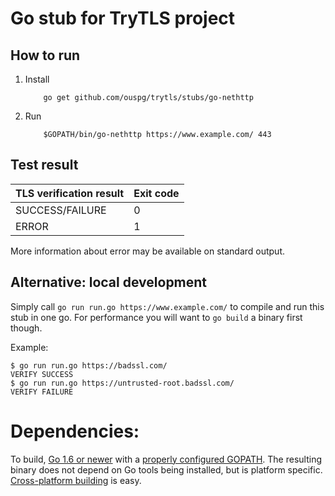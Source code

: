 # Go stub for TryTLS project

## How to run

1. Install

    ```shell
        go get github.com/ouspg/trytls/stubs/go-nethttp
    ```

2. Run

    ```shell
        $GOPATH/bin/go-nethttp https://www.example.com/ 443
    ```

## Test result

| TLS verification result     | Exit code |
| ----------------------------| --------- |
| SUCCESS/FAILURE             | 0         |
| ERROR                       | 1         |

More information about error may be available on standard output.

## Alternative: local development

Simply call `go run run.go https://www.example.com/` to compile and run this
stub in one go. For performance you will want to `go build` a binary first
though.

Example:

```shell
$ go run run.go https://badssl.com/
VERIFY SUCCESS
$ go run run.go https://untrusted-root.badssl.com/
VERIFY FAILURE
```

# Dependencies:

To build, [Go 1.6 or newer][go] with a [properly configured GOPATH][GOPATH].
The resulting binary does not depend on Go tools being installed, but is
platform specific. [Cross-platform building][GOOS] is easy.


[go]: https://golang.org/ "The Go Programming Language"
[GOPATH]: https://golang.org/doc/code.html#GOPATH "How to Write Go Code - The GOPATH environment variable"
[GOOS]: https://github.com/golang/go/wiki/WindowsCrossCompiling
